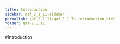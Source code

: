 ```yaml
---
title: Introduction
sidebar: qaf_2_1_11-sidebar
permalink: qaf-2.1.11/qaf_2_1_7b_introduction.html
folder: qaf-2.1.11
---
```

#Introduction